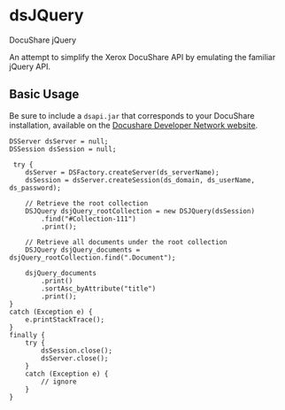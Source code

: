 # dsJQuery

DocuShare jQuery

An attempt to simplify the Xerox DocuShare API by emulating the familiar jQuery API.

## Basic Usage

Be sure to include a `dsapi.jar` that corresponds to your DocuShare installation,
available on the [Docushare Developer Network website](https://docushare.xerox.com/dsdn/). 

    DSServer dsServer = null;
    DSSession dsSession = null;
		
	 try {
        dsServer = DSFactory.createServer(ds_serverName);
        dsSession = dsServer.createSession(ds_domain, ds_userName, ds_password);
        
        // Retrieve the root collection
        DSJQuery dsjQuery_rootCollection = new DSJQuery(dsSession)
            .find("#Collection-111")
            .print();
        
        // Retrieve all documents under the root collection
        DSJQuery dsjQuery_documents = dsjQuery_rootCollection.find(".Document");
        
        dsjQuery_documents
            .print()
            .sortAsc_byAttribute("title")
            .print();	
    }
    catch (Exception e) {
        e.printStackTrace();
    }
    finally {
        try {
            dsSession.close();
            dsServer.close();
        }
        catch (Exception e) {
            // ignore
        }
    }